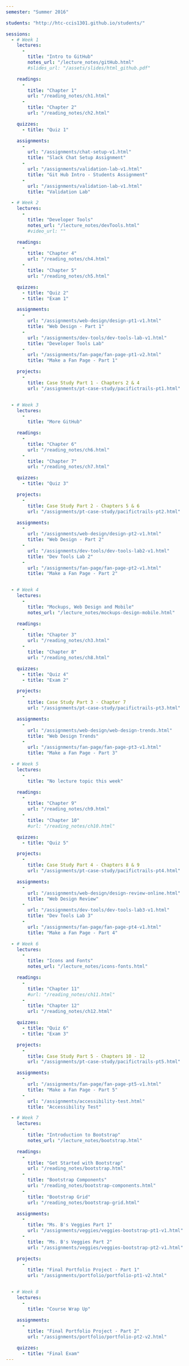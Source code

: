 ```yaml
---
semester: "Summer 2016"

students: "http://htc-ccis1301.github.io/students/"

sessions:
  - # Week 1
    lectures:
      -
        title: "Intro to GitHub"
        notes_url: "/lecture_notes/gitHub.html"
        #slides_url: "/assets/slides/html_github.pdf"

    readings:
      -
        title: "Chapter 1"
        url: "/reading_notes/ch1.html"
      -
        title: "Chapter 2"
        url: "/reading_notes/ch2.html"

    quizzes:
      - title: "Quiz 1"

    assignments:
      -
        url: "/assignments/chat-setup-v1.html"
        title: "Slack Chat Setup Assignment"
      -
        url: "/assignments/validation-lab-v1.html"
        title: "Git Hub Intro - Students Assignment"
      -
        url: "/assignments/validation-lab-v1.html"
        title: "Validation Lab"      

  - # Week 2
    lectures:
      -
        title: "Developer Tools"
        notes_url: "/lecture_notes/devTools.html"
        #video_url: ""

    readings:
      -
        title: "Chapter 4"
        url: "/reading_notes/ch4.html"
      -
        title: "Chapter 5"
        url: "/reading_notes/ch5.html"

    quizzes:
      - title: "Quiz 2"
      - title: "Exam 1"

    assignments:
      -
        url: "/assignments/web-design/design-pt1-v1.html"
        title: "Web Design - Part 1"
      -
        url: "/assignments/dev-tools/dev-tools-lab-v1.html"
        title: "Developer Tools Lab"
      -
        url: "/assignments/fan-page/fan-page-pt1-v2.html"
        title: "Make a Fan Page - Part 1"

    projects:
      -
        title: Case Study Part 1 - Chapters 2 & 4
        url: "/assignments/pt-case-study/pacifictrails-pt1.html"


  - # Week 3
    lectures:
      -
        title: "More GitHub"

    readings:
      -
        title: "Chapter 6"
        url: "/reading_notes/ch6.html"
      -
        title: "Chapter 7"
        url: "/reading_notes/ch7.html"

    quizzes:
      - title: "Quiz 3"

    projects:
      -
        title: Case Study Part 2 - Chapters 5 & 6
        url: "/assignments/pt-case-study/pacifictrails-pt2.html"

    assignments:
      -
        url: "/assignments/web-design/design-pt2-v1.html"
        title: "Web Design - Part 2"
      -
        url: "/assignments/dev-tools/dev-tools-lab2-v1.html"
        title: "Dev Tools Lab 2"
      -
        url: "/assignments/fan-page/fan-page-pt2-v1.html"
        title: "Make a Fan Page - Part 2"    


  - # Week 4
    lectures:
      -
        title: "Mockups, Web Design and Mobile"
        notes_url: "/lecture_notes/mockups-design-mobile.html"

    readings:
      -
        title: "Chapter 3"
        url: "/reading_notes/ch3.html"
      -
        title: "Chapter 8"
        url: "/reading_notes/ch8.html"

    quizzes:
      - title: "Quiz 4"
      - title: "Exam 2"

    projects:
      -
        title: Case Study Part 3 - Chapter 7
        url: "/assignments/pt-case-study/pacifictrails-pt3.html"

    assignments:
      -
        url: "/assignments/web-design/web-design-trends.html"
        title: "Web Design Trends"
      -
        url: "/assignments/fan-page/fan-page-pt3-v1.html"
        title: "Make a Fan Page - Part 3"   

  - # Week 5
    lectures:
      -
        title: "No lecture topic this week"

    readings:
      -
        title: "Chapter 9"
        url: "/reading_notes/ch9.html"
      -
        title: "Chapter 10"
        #url: "/reading_notes/ch10.html"

    quizzes:
      - title: "Quiz 5"

    projects:
      -
        title: Case Study Part 4 - Chapters 8 & 9
        url: "/assignments/pt-case-study/pacifictrails-pt4.html"

    assignments:
      -
        url: "/assignments/web-design/design-review-online.html"
        title: "Web Design Review"
      -
        url: "/assignments/dev-tools/dev-tools-lab3-v1.html"
        title: "Dev Tools Lab 3"
      -
        url: "/assignments/fan-page/fan-page-pt4-v1.html"
        title: "Make a Fan Page - Part 4"   

  - # Week 6
    lectures:
      -
        title: "Icons and Fonts"
        notes_url: "/lecture_notes/icons-fonts.html"

    readings:
      -
        title: "Chapter 11"
        #url: "/reading_notes/ch11.html"
      -
        title: "Chapter 12"
        url: "/reading_notes/ch12.html"

    quizzes:
      - title: "Quiz 6"
      - title: "Exam 3"

    projects:
      -
        title: Case Study Part 5 - Chapters 10 - 12
        url: "/assignments/pt-case-study/pacifictrails-pt5.html"

    assignments:
      -
        url: "/assignments/fan-page/fan-page-pt5-v1.html"
        title: "Make a Fan Page - Part 5"   
      -
        url: "/assignments/accessibility-test.html"
        title: "Accessibility Test"

  - # Week 7
    lectures:
      -
        title: "Introduction to Bootstrap"
        notes_url: "/lecture_notes/bootstrap.html"

    readings:
      -
        title: "Get Started with Bootstrap"
        url: "/reading_notes/bootstrap.html"
      -
        title: "Bootstrap Components"
        url: "/reading_notes/bootstrap-components.html"
      -
        title: "Bootstrap Grid"
        url: "/reading_notes/bootstrap-grid.html"   

    assignments:
      -
        title: "Ms. B's Veggies Part 1"
        url: "/assignments/veggies/veggies-bootstrap-pt1-v1.html"
      -
        title: "Ms. B's Veggies Part 2"
        url: "/assignments/veggies/veggies-bootstrap-pt2-v1.html"

    projects:
      -
        title: "Final Portfolio Project - Part 1"
        url: "/assignments/portfolio/portfolio-pt1-v2.html"


  - # Week 8
    lectures:
      -
        title: "Course Wrap Up"

    assignments:
      -
        title: "Final Portfolio Project - Part 2"
        url: "/assignments/portfolio/portfolio-pt2-v2.html"

    quizzes:
      - title: "Final Exam"
---
```

